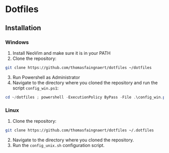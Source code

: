 # Dotfiles
## Installation
### Windows
1. Install NeoVim and make sure it is in your PATH
2. Clone the repository:
```sh
git clone https://github.com/thomasfaingnaert/dotfiles ~/dotfiles
```
3. Run Powershell as Administrator
4. Navigate to the directory where you cloned the repository and run the script `config_win.ps1`:
```powershell
cd ~/dotfiles ; powershell -ExecutionPolicy ByPass -File .\config_win.ps1
```

### Linux
1. Clone the repository:
```sh
git clone https://github.com/thomasfaingnaert/dotfiles ~/.dotfiles
```
2. Navigate to the directory where you cloned the repository.
3. Run the `config_unix.sh` configuration script.

